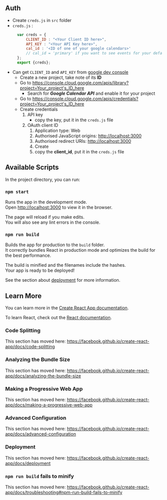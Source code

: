 ## Auth
- Create `creds.js` in `src` folder
- `creds.js` :
  ```javascript
    var creds = {
        CLIENT_ID : "<Your Client ID here>",
        API_KEY : "<Your API Key here>",
        cal_id : '<ID of one of your google calendars>'
        // cal_id = 'primary' if you want to see events for your default calendar
    };
    export {creds};
  ```
- Can get `CLIENT_ID` and `API_KEY` from [google dev console](console.cloud.google.com)
  - Create a new project, take note of its **ID**
  - Go to https://console.cloud.google.com/apis/library?project=Your_project's_ID_here
    - Search for ***Google Calendar API*** and enable it for your project
  - Go to https://console.cloud.google.com/apis/credentials?project=Your_project's_ID_here
  - Create credentials
    1. API key
       - copy the key, put it in the `creds.js` file
    2. OAuth client ID
       1. Application type: Web
       2. Authorised JavaScript origins: [http://localhost:3000](http://localhost:3000)
       3. Authorised redirect URIs: [http://localhost:3000](http://localhost:3000)
       4. Create
       5. copy the **client_id**, put it in the `creds.js` file

## Available Scripts

In the project directory, you can run:

### `npm start`
Runs the app in the development mode.<br />
Open [http://localhost:3000](http://localhost:3000) to view it in the browser.

The page will reload if you make edits.<br />
You will also see any lint errors in the console.

### `npm run build`
Builds the app for production to the `build` folder.<br />
It correctly bundles React in production mode and optimizes the build for the best performance.

The build is minified and the filenames include the hashes.<br />
Your app is ready to be deployed!

See the section about [deployment](https://facebook.github.io/create-react-app/docs/deployment) for more information.

## Learn More

You can learn more in the [Create React App documentation](https://facebook.github.io/create-react-app/docs/getting-started).

To learn React, check out the [React documentation](https://reactjs.org/).

### Code Splitting

This section has moved here: https://facebook.github.io/create-react-app/docs/code-splitting

### Analyzing the Bundle Size

This section has moved here: https://facebook.github.io/create-react-app/docs/analyzing-the-bundle-size

### Making a Progressive Web App

This section has moved here: https://facebook.github.io/create-react-app/docs/making-a-progressive-web-app

### Advanced Configuration

This section has moved here: https://facebook.github.io/create-react-app/docs/advanced-configuration

### Deployment

This section has moved here: https://facebook.github.io/create-react-app/docs/deployment

### `npm run build` fails to minify

This section has moved here: https://facebook.github.io/create-react-app/docs/troubleshooting#npm-run-build-fails-to-minify
